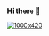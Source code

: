 ### Hi there 👋
[![1000x420](https://media.giphy.com/media/lkceXNDw4Agryfrwz8/source.gif "Abdulhamit Akaslan")](https://github.com/hamitaksln)

<!--
**hamitaksln/hamitaksln** is a ✨ _special_ ✨ repository because its `README.md` (this file) appears on your GitHub profile.

Here are some ideas to get you started:

- 🔭 I’m currently working on ...
- 🌱 I’m currently learning ...
- 👯 I’m looking to collaborate on ...
- 🤔 I’m looking for help with ...
- 💬 Ask me about ...
- 📫 How to reach me: ...
- 😄 Pronouns: ...
- ⚡ Fun fact: ...
-->
